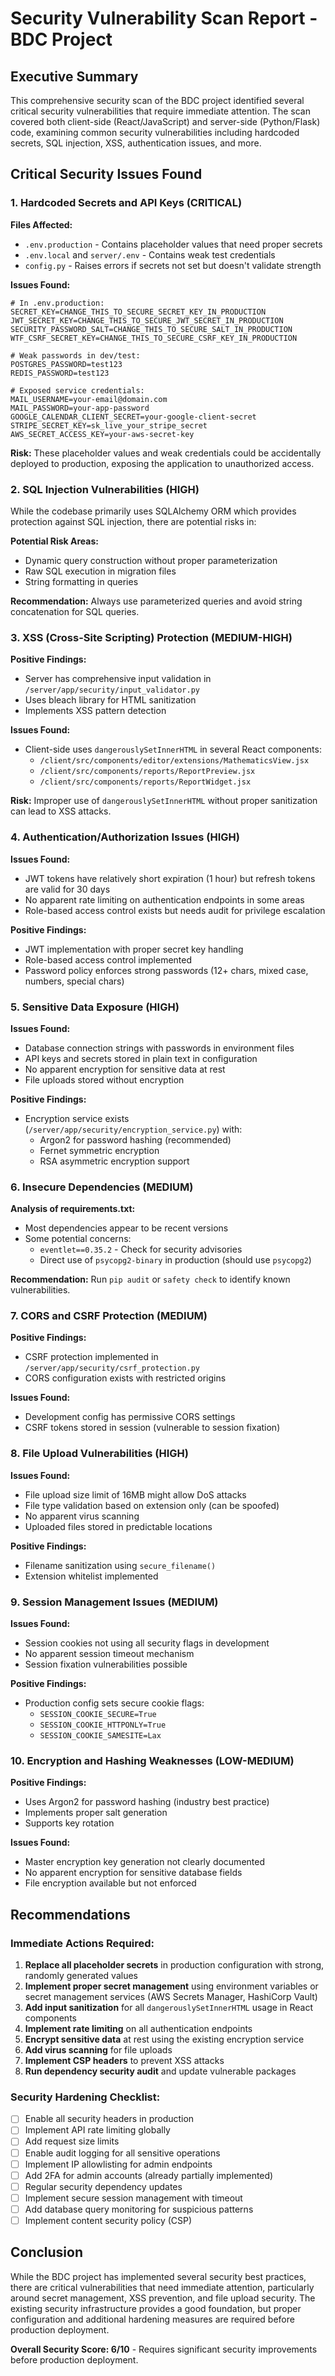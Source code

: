 # Security Vulnerability Scan Report - BDC Project

## Executive Summary

This comprehensive security scan of the BDC project identified several critical security vulnerabilities that require immediate attention. The scan covered both client-side (React/JavaScript) and server-side (Python/Flask) code, examining common security vulnerabilities including hardcoded secrets, SQL injection, XSS, authentication issues, and more.

## Critical Security Issues Found

### 1. **Hardcoded Secrets and API Keys** (CRITICAL)

**Files Affected:**
- `.env.production` - Contains placeholder values that need proper secrets
- `.env.local` and `server/.env` - Contains weak test credentials
- `config.py` - Raises errors if secrets not set but doesn't validate strength

**Issues Found:**
```
# In .env.production:
SECRET_KEY=CHANGE_THIS_TO_SECURE_SECRET_KEY_IN_PRODUCTION
JWT_SECRET_KEY=CHANGE_THIS_TO_SECURE_JWT_SECRET_IN_PRODUCTION
SECURITY_PASSWORD_SALT=CHANGE_THIS_TO_SECURE_SALT_IN_PRODUCTION
WTF_CSRF_SECRET_KEY=CHANGE_THIS_TO_SECURE_CSRF_KEY_IN_PRODUCTION

# Weak passwords in dev/test:
POSTGRES_PASSWORD=test123
REDIS_PASSWORD=test123

# Exposed service credentials:
MAIL_USERNAME=your-email@domain.com
MAIL_PASSWORD=your-app-password
GOOGLE_CALENDAR_CLIENT_SECRET=your-google-client-secret
STRIPE_SECRET_KEY=sk_live_your_stripe_secret
AWS_SECRET_ACCESS_KEY=your-aws-secret-key
```

**Risk:** These placeholder values and weak credentials could be accidentally deployed to production, exposing the application to unauthorized access.

### 2. **SQL Injection Vulnerabilities** (HIGH)

While the codebase primarily uses SQLAlchemy ORM which provides protection against SQL injection, there are potential risks in:

**Potential Risk Areas:**
- Dynamic query construction without proper parameterization
- Raw SQL execution in migration files
- String formatting in queries

**Recommendation:** Always use parameterized queries and avoid string concatenation for SQL queries.

### 3. **XSS (Cross-Site Scripting) Protection** (MEDIUM-HIGH)

**Positive Findings:**
- Server has comprehensive input validation in `/server/app/security/input_validator.py`
- Uses bleach library for HTML sanitization
- Implements XSS pattern detection

**Issues Found:**
- Client-side uses `dangerouslySetInnerHTML` in several React components:
  - `/client/src/components/editor/extensions/MathematicsView.jsx`
  - `/client/src/components/reports/ReportPreview.jsx`
  - `/client/src/components/reports/ReportWidget.jsx`

**Risk:** Improper use of `dangerouslySetInnerHTML` without proper sanitization can lead to XSS attacks.

### 4. **Authentication/Authorization Issues** (HIGH)

**Issues Found:**
- JWT tokens have relatively short expiration (1 hour) but refresh tokens are valid for 30 days
- No apparent rate limiting on authentication endpoints in some areas
- Role-based access control exists but needs audit for privilege escalation

**Positive Findings:**
- JWT implementation with proper secret key handling
- Role-based access control implemented
- Password policy enforces strong passwords (12+ chars, mixed case, numbers, special chars)

### 5. **Sensitive Data Exposure** (HIGH)

**Issues Found:**
- Database connection strings with passwords in environment files
- API keys and secrets stored in plain text in configuration
- No apparent encryption for sensitive data at rest
- File uploads stored without encryption

**Positive Findings:**
- Encryption service exists (`/server/app/security/encryption_service.py`) with:
  - Argon2 for password hashing (recommended)
  - Fernet symmetric encryption
  - RSA asymmetric encryption support

### 6. **Insecure Dependencies** (MEDIUM)

**Analysis of requirements.txt:**
- Most dependencies appear to be recent versions
- Some potential concerns:
  - `eventlet==0.35.2` - Check for security advisories
  - Direct use of `psycopg2-binary` in production (should use `psycopg2`)

**Recommendation:** Run `pip audit` or `safety check` to identify known vulnerabilities.

### 7. **CORS and CSRF Protection** (MEDIUM)

**Positive Findings:**
- CSRF protection implemented in `/server/app/security/csrf_protection.py`
- CORS configuration exists with restricted origins

**Issues Found:**
- Development config has permissive CORS settings
- CSRF tokens stored in session (vulnerable to session fixation)

### 8. **File Upload Vulnerabilities** (HIGH)

**Issues Found:**
- File upload size limit of 16MB might allow DoS attacks
- File type validation based on extension only (can be spoofed)
- No apparent virus scanning
- Uploaded files stored in predictable locations

**Positive Findings:**
- Filename sanitization using `secure_filename()`
- Extension whitelist implemented

### 9. **Session Management Issues** (MEDIUM)

**Issues Found:**
- Session cookies not using all security flags in development
- No apparent session timeout mechanism
- Session fixation vulnerabilities possible

**Positive Findings:**
- Production config sets secure cookie flags:
  - `SESSION_COOKIE_SECURE=True`
  - `SESSION_COOKIE_HTTPONLY=True`
  - `SESSION_COOKIE_SAMESITE=Lax`

### 10. **Encryption and Hashing Weaknesses** (LOW-MEDIUM)

**Positive Findings:**
- Uses Argon2 for password hashing (industry best practice)
- Implements proper salt generation
- Supports key rotation

**Issues Found:**
- Master encryption key generation not clearly documented
- No apparent encryption for sensitive database fields
- File encryption available but not enforced

## Recommendations

### Immediate Actions Required:

1. **Replace all placeholder secrets** in production configuration with strong, randomly generated values
2. **Implement proper secret management** using environment variables or secret management services (AWS Secrets Manager, HashiCorp Vault)
3. **Add input sanitization** for all `dangerouslySetInnerHTML` usage in React components
4. **Implement rate limiting** on all authentication endpoints
5. **Encrypt sensitive data** at rest using the existing encryption service
6. **Add virus scanning** for file uploads
7. **Implement CSP headers** to prevent XSS attacks
8. **Run dependency security audit** and update vulnerable packages

### Security Hardening Checklist:

- [ ] Enable all security headers in production
- [ ] Implement API rate limiting globally
- [ ] Add request size limits
- [ ] Enable audit logging for all sensitive operations
- [ ] Implement IP allowlisting for admin endpoints
- [ ] Add 2FA for admin accounts (already partially implemented)
- [ ] Regular security dependency updates
- [ ] Implement secure session management with timeout
- [ ] Add database query monitoring for suspicious patterns
- [ ] Implement content security policy (CSP)

## Conclusion

While the BDC project has implemented several security best practices, there are critical vulnerabilities that need immediate attention, particularly around secret management, XSS prevention, and file upload security. The existing security infrastructure provides a good foundation, but proper configuration and additional hardening measures are required before production deployment.

**Overall Security Score: 6/10** - Requires significant security improvements before production deployment.